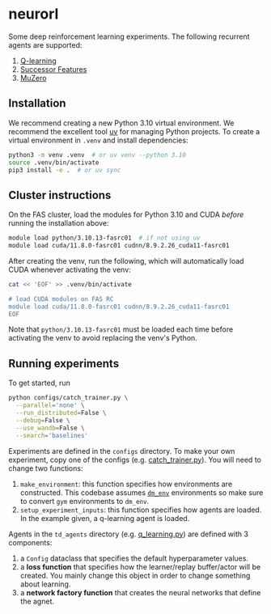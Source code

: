 # neurorl

Some deep reinforcement learning experiments.
The following recurrent agents are supported:

1. [Q-learning](td_agents/q_learning.py)
2. [Successor Features](td_agents/usfa.py)
3. [MuZero](td_agents/muzero.py)

## Installation

We recommend creating a new Python 3.10 virtual environment.
We recommend the excellent tool [uv](https://docs.astral.sh/uv/) for managing Python projects.
To create a virtual environment in `.venv` and install dependencies:

```bash
python3 -m venv .venv  # or uv venv --python 3.10
source .venv/bin/activate
pip3 install -e .  # or uv sync
```

## Cluster instructions

On the FAS cluster, load the modules for Python 3.10 and CUDA
*before* running the installation above:

```bash
module load python/3.10.13-fasrc01  # if not using uv
module load cuda/11.8.0-fasrc01 cudnn/8.9.2.26_cuda11-fasrc01
```

After creating the venv,
run the following,
which will automatically load CUDA whenever activating the venv:

```bash
cat << 'EOF' >> .venv/bin/activate

# load CUDA modules on FAS RC
module load cuda/11.8.0-fasrc01 cudnn/8.9.2.26_cuda11-fasrc01
EOF
```

Note that `python/3.10.13-fasrc01` must be loaded each time before activating the venv
to avoid replacing the venv's Python.

## Running experiments

To get started, run

```bash
python configs/catch_trainer.py \
  --parallel='none' \
  --run_distributed=False \
  --debug=False \
  --use_wandb=False \
  --search='baselines'
```

Experiments are defined in the `configs` directory.
To make your own experiment,
copy one of the configs (e.g. [catch_trainer.py](configs/catch_trainer.py)).
You will need to change two functions:

1. `make_environment`: this function specifies how environments are constructed.
   This codebase assumes [`dm_env`](https://github.com/google-deepmind/dm_env) environments so make sure to convert `gym` environments to `dm_env`.
2. `setup_experiment_inputs`: this function specifies how agents are loaded. In the example given, a q-learning agent is loaded.

Agents in the `td_agents` directory (e.g. [q_learning.py](td_agents/q_learning.py))
are defined with 3 components:

1. a `Config` dataclass that specifies the default hyperparameter values.
2. a **loss function** that specifies how the learner/replay buffer/actor will be created.
   You mainly change this object in order to change something about learning.
3. a **network factory function** that creates the neural networks that define the agnet.
